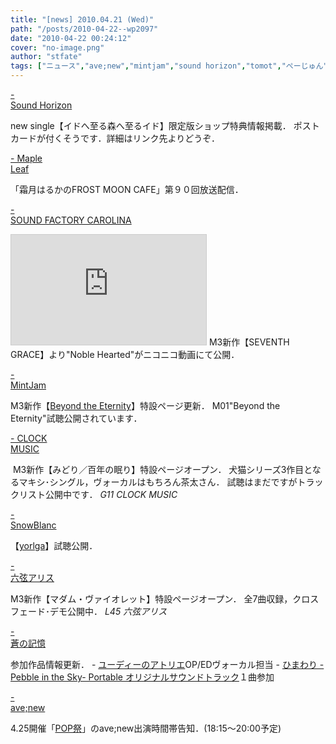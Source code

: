 ```yaml
---
title: "[news] 2010.04.21 (Wed)"
path: "/posts/2010-04-22--wp2097"
date: "2010-04-22 00:24:12"
cover: "no-image.png"
author: "stfate"
tags: ["ニュース","ave;new","mintjam","sound horizon","tomot","ぺーじゅん","みとせのりこ","癒月","霜月はるか"]
---
```


<style type="text/css">
<!--
p {white-space: pre-wrap};
-->
</style>

<a  href="http://www.soundhorizon.com/information/index.html#100421" target="_blank">- Sound Horizon</a>
<div >new single【イドへ至る森へ至るイド】限定版ショップ特典情報掲載．
ポストカードが付くそうです．詳細はリンク先よりどうぞ．</div>

<a  href="http://www.timerocket.co.jp/fmc/" target="_blank">- Maple Leaf</a>
<div >「霜月はるかのFROST MOON CAFE」第９０回放送配信．</div>

<a  href="http://carolina.web.infoseek.co.jp/" target="_blank">- SOUND FACTORY CAROLINA</a>
<div ><iframe width="312" height="176" src="http://ext.nicovideo.jp/thumb/sm10456785" scrolling="no" style="border:solid 1px #CCC;" frameborder="0"><a href="http://www.nicovideo.jp/watch/sm10456785">【ニコニコ動画】【巡音ルカ】Noble Hearted【オリジナル】</a></iframe>
M3新作【SEVENTH GRACE】より"Noble Hearted"がニコニコ動画にて公開．</div>

<a  href="http://www.mintjam.net/mj/index.html" target="_blank">- MintJam</a>
<div >M3新作【<a href="http://www.mintjam.net/mj/2010_5_m3/" target="_blank">Beyond the Eternity</a>】特設ページ更新．
M01"Beyond the Eternity"試聴公開されています．</div>

<a  href="http://clock-music.net/" target="_blank">- CLOCK MUSIC</a>
<div ><a href="http://clock-music.net/midori/" target="_blank"><img src="http://clock-music.net/midori/images/midori40080.jpg" alt="" /></a>
M3新作【みどり／百年の眠り】特設ページオープン．
犬猫シリーズ3作目となるマキシ･シングル，ヴォーカルはもちろん茶太さん．
試聴はまだですがトラックリスト公開中です．
<em>G11 CLOCK MUSIC</em></div>

<a  href="http://blog.snowblanc.net/" target="_blank">- SnowBlanc</a>
<div >【<a href="http://www.team-e.co.jp/sp/yorlga/" target="_blank">yorlga</a>】試聴公開．</div>

<a  href="http://www.rokugen.net/" target="_blank">- 六弦アリス</a>
<div >M3新作【マダム・ヴァイオレット】特設ページオープン．
全7曲収録，クロスフェード･デモ公開中．
<em>L45 六弦アリス</em></div>

<a  href="http://aonokioku.sakura.ne.jp/" target="_blank">- 蒼の記憶</a>
<div >参加作品情報更新．
- <a href="http://atelier-psp.jp/judie/index.html" target="_blank">ユーディーのアトリエ</a>OP/EDヴォーカル担当
- <a href="http://www.chambers.co.jp/index.html" target="_blank">ひまわり -Pebble in the Sky- Portable オリジナルサウンドトラック</a>１曲参加</div>

<a  href="http://www.avenew.jp/top.html" target="_blank">- ave;new</a>
<div >4.25開催「<a href="http://goods.surpara.com/pop/event.html" target="_blank">POP祭</a>」のave;new出演時間帯告知．(18:15～20:00予定)</div>